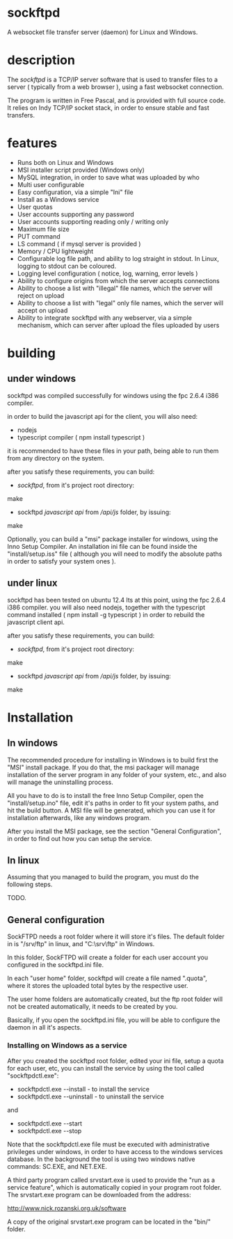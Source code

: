 # sockftpd
A websocket file transfer server (daemon) for Linux and Windows.

# description
The *sockftpd* is a TCP/IP server software that is used to transfer files to a server ( typically from a web browser ),
using a fast websocket connection.

The program is written in Free Pascal, and is provided with full source code. It relies on Indy TCP/IP socket stack, in order
to ensure stable and fast transfers.

# features

- Runs both on Linux and Windows
- MSI installer script provided (Windows only)
- MySQL integration, in order to save what was uploaded by who
- Multi user configurable
- Easy configuration, via a simple "Ini" file
- Install as a Windows service
- User quotas
- User accounts supporting any password
- User accounts supporting reading only / writing only
- Maximum file size
- PUT command
- LS command ( if mysql server is provided )
- Memory / CPU lightweight
- Configurable log file path, and ability to log straight in stdout. In Linux, logging to stdout can be coloured.
- Logging level configuration ( notice, log, warning, error levels )
- Ability to configure origins from which the server accepts connections
- Ability to choose a list with "illegal" file names, which the server will reject on upload
- Ability to choose a list with "legal" only file names, which the server will accept on upload
- Ability to integrate sockftpd with any webserver, via a simple mechanism, which can server after upload the files uploaded by users

# building

## under windows

sockftpd was compiled successfully for windows using the fpc 2.6.4 i386 compiler.

in order to build the javascript api for the client, you will also need:

- nodejs
- typescript compiler ( npm install typescript )

it is recommended to have these files in your path, being able to run them from any directory on the system.

after you satisfy these requirements, you can build:

- *sockftpd*, from it's project root directory:

make

- sockftpd *javascript api* from */api/js* folder, by issuing:

make

Optionally, you can build a "msi" package installer for windows, using the Inno Setup Compiler. An installation ini file
can be found inside the "install/setup.iss" file ( although you will need to modify the absolute paths in order to
satisfy your system ones ).

## under linux

sockftpd has been tested on ubuntu 12.4 lts at this point, using the fpc 2.6.4 i386 compiler. you will also need nodejs,
together with the typescript command installed ( npm install -g typescript ) in order to rebuild the javascript client
api.

after you satisfy these requirements, you can build:

- *sockftpd*, from it's project root directory:

make

- sockftpd *javascript api* from */api/js* folder, by issuing:

make

# Installation

## In windows

The recommended procedure for installing in Windows is to build first the "MSI" install package. If you do that, the msi
packager will manage installation of the server program in any folder of your system, etc., and also will manage the
uninstalling process.

All you have to do is to install the free Inno Setup Compiler, open the "install/setup.ino" file, edit it's paths in order
to fit your system paths, and hit the build button. A MSI file will be generated, which you can use it for installation
afterwards, like any windows program.

After you install the MSI package, see the section "General Configuration", in order to find out how you can setup the service.

## In linux

Assuming that you managed to build the program, you must do the following steps.

TODO.

## General configuration

SockFTPD needs a root folder where it will store it's files. The default folder in is "/srv/ftp" in linux, and "C:\srv\ftp" in Windows.

In this folder, SockFTPD will create a folder for each user account you configured in the sockftpd.ini file.

In each "user home" folder, sockftpd will create a file named ".quota", where it stores the uploaded total bytes by the
respective user.

The user home folders are automatically created, but the ftp root folder will not be created automatically, it needs to be
created by you.

Basically, if you open the sockftpd.ini file, you will be able to configure the daemon in all it's aspects.

### Installing on Windows as a service

After you created the sockftpd root folder, edited your ini file, setup a quota for each user, etc, you can install
the service by using the tool called "sockftpdctl.exe":

- sockftpdctl.exe --install - to install the service
- sockftpdctl.exe --uninstall - to uninstall the service

and

- sockftpdctl.exe --start
- sockftpdctl.exe --stop

Note that the sockftpdctl.exe file must be executed with administrative privileges under windows, in order to have
access to the windows services database. In the background the tool is using two windows native commands: SC.EXE, and
NET.EXE.

A third party program called srvstart.exe is used to provide the "run as a service feature", which is automatically
copied in your program root folder. The srvstart.exe program can be downloaded from the address:

http://www.nick.rozanski.org.uk/software

A copy of the original srvstart.exe program can be located in the "bin/" folder.
